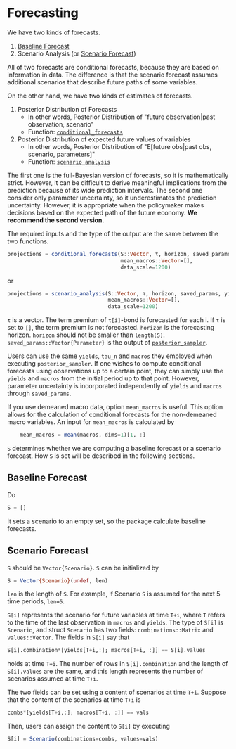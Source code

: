 # Forecasting

We have two kinds of forecasts.

1. [Baseline Forecast](@ref)
2. Scenario Analysis (or [Scenario Forecast](@ref))

All of two forecasts are conditional forecasts, because they are based on information in data. The difference is that the scenario forecast assumes additional scenarios that describe future paths of some variables.

On the other hand, we have two kinds of estimates of forecasts.

1. Posterior Distribution of Forecasts
   - In other words, Posterior Distribution of "future observation|past observation, scenario"
   - Function: [`conditional_forecasts`](@ref)
2. Posterior Distribution of expected future values of variables
   - In other words, Posterior Distribution of "E[future obs|past obs, scenario, parameters]"
   - Function: [`scenario_analysis`](@ref)

The first one is the full-Bayesian version of forecasts, so it is mathematically strict. However, it can be difficult to derive meaningful implications from the prediction because of its wide prediction intervals. The second one consider only parameter uncertainty, so it underestimates the prediction uncertainty. However, it is appropriate when the policymaker makes decisions based on the expected path of the future economy. **We recommend the second version.**

The required inputs and the type of the output are the same between the two functions.

```julia
projections = conditional_forecasts(S::Vector, τ, horizon, saved_params, yields, macros, tau_n;
                                    mean_macros::Vector=[],
                                    data_scale=1200)
```

or

```julia
projections = scenario_analysis(S::Vector, τ, horizon, saved_params, yields, macros, tau_n;
                                mean_macros::Vector=[],
                                data_scale=1200)
```

`τ` is a vector. The term premium of `τ[i]`-bond is forecasted for each i. If `τ` is set to `[]`, the term premium is not forecasted. `horizon` is the forecasting horizon. `horizon` should not be smaller than `length(S)`. `saved_params::Vector{Parameter}` is the output of [`posterior_sampler`](@ref).

Users can use the same `yields`, `tau_n` and `macros` they employed when executing `posterior_sampler`. If one wishes to compute conditional forecasts using observations up to a certain point, they can simply use the `yields` and `macros` from the initial period up to that point. However, parameter uncertainty is incorporated independently of `yields` and `macros` through `saved_params`.

If you use demeaned macro data, option `mean_macros` is useful. This option allows for the calculation of conditional forecasts for the non-demeaned macro variables. An input for `mean_macros` is calculated by

```julia
    mean_macros = mean(macros, dims=1)[1, :]
```

`S` determines whether we are computing a baseline forecast or a scenario forecast. How `S` is set will be described in the following sections.

## Baseline Forecast

Do

```julia
S = []
```

It sets a scenario to an empty set, so the package calculate baseline forecasts.

## Scenario Forecast

`S` should be `Vector{Scenario}`. `S` can be initialized by

```julia
S = Vector{Scenario}(undef, len)
```

`len` is the length of `S`. For example, if Scenario `S` is assumed for the next 5 time periods, `len=5`.

`S[i]` represents the scenario for future variables at time `T+i`, where `T` refers to the time of the last observation in `macros` and `yields`. The type of `S[i]` is `Scenario`, and struct `Scenario` has two fields: `combinations::Matrix` and `values::Vector`. The fields in `S[i]` say that

```julia
S[i].combination*[yields[T+i,:]; macros[T+i, :]] == S[i].values
```

holds at time `T+i`. The number of rows in `S[i].combination` and the length of `S[i].values` are the same, and this length represents the number of scenarios assumed at time `T+i`.

The two fields can be set using a content of scenarios at time `T+i`. Suppose that the content of the scenarios at time `T+i` is

```julia
combs*[yields[T+i,:]; macros[T+i, :]] == vals
```

Then, users can assign the content to `S[i]` by executing

```julia
S[i] = Scenario(combinations=combs, values=vals)
```
